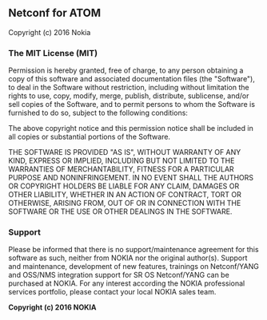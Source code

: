 ## Netconf for ATOM
Copyright (c) 2016 Nokia

### The MIT License (MIT)
Permission is hereby granted, free of charge, to any person obtaining a copy
of this software and associated documentation files (the "Software"), to deal
in the Software without restriction, including without limitation the rights
to use, copy, modify, merge, publish, distribute, sublicense, and/or sell
copies of the Software, and to permit persons to whom the Software is
furnished to do so, subject to the following conditions:

The above copyright notice and this permission notice shall be included in all
copies or substantial portions of the Software.

THE SOFTWARE IS PROVIDED "AS IS", WITHOUT WARRANTY OF ANY KIND, EXPRESS OR
IMPLIED, INCLUDING BUT NOT LIMITED TO THE WARRANTIES OF MERCHANTABILITY,
FITNESS FOR A PARTICULAR PURPOSE AND NONINFRINGEMENT. IN NO EVENT SHALL THE
AUTHORS OR COPYRIGHT HOLDERS BE LIABLE FOR ANY CLAIM, DAMAGES OR OTHER
LIABILITY, WHETHER IN AN ACTION OF CONTRACT, TORT OR OTHERWISE, ARISING FROM,
OUT OF OR IN CONNECTION WITH THE SOFTWARE OR THE USE OR OTHER DEALINGS IN THE
SOFTWARE.

### Support
Please be informed that there is no support/maintenance agreement for this
software as such, neither from NOKIA nor the original author(s). Support
and maintenance, development of new features, trainings on Netconf/YANG and
OSS/NMS integration support for SR OS Netconf/YANG can be purchased at NOKIA.
For any interest according the NOKIA professional services portfolio, please
contact your local NOKIA sales team.

**Copyright (c) 2016 NOKIA**
